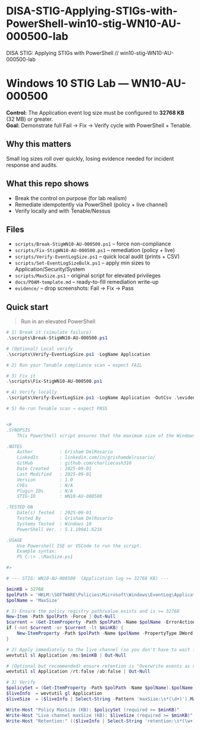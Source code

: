 # DISA-STIG-Applying-STIGs-with-PowerShell-win10-stig-WN10-AU-000500-lab
DISA STIG: Applying STIGs with PowerShell // win10-stig-WN10-AU-000500-lab

# Windows 10 STIG Lab — WN10-AU-000500
**Control:** The Application event log size must be configured to **32768 KB** (32 MB) or greater.  
**Goal:** Demonstrate full Fail → Fix → Verify cycle with PowerShell + Tenable.

## Why this matters
Small log sizes roll over quickly, losing evidence needed for incident response and audits.

## What this repo shows
- Break the control on purpose (for lab realism)
- Remediate idempotently via PowerShell (policy + live channel)
- Verify locally and with Tenable/Nessus

## Files
- `scripts/Break-StigWN10-AU-000500.ps1` – force non-compliance
- `scripts/Fix-StigWN10-AU-000500.ps1` – remediation (policy + live)
- `scripts/Verify-EventLogSize.ps1` – quick local audit (prints + CSV)
- `scripts/Set-EventLogSizeBulk.ps1` – apply min sizes to Application/Security/System
- `scripts/MaxSize.ps1` - original script for elevated privileges
- `docs/POAM-template.md` – ready-to-fill remediation write-up
- `evidence/` – drop screenshots: Fail → Fix → Pass

## Quick start
> Run in an elevated PowerShell

```powershell
# 1) Break it (simulate failure)
.\scripts\Break-StigWN10-AU-000500.ps1

# (Optional) Local verify
.\scripts\Verify-EventLogSize.ps1 -LogName Application

# 2) Run your Tenable compliance scan → expect FAIL

# 3) Fix it
.\scripts\Fix-StigWN10-AU-000500.ps1

# 4) Verify locally
.\scripts\Verify-EventLogSize.ps1 -LogName Application -OutCsv .\evidence\verify-after-fix.csv

# 5) Re-run Tenable scan → expect PASS


<#
.SYNOPSIS
    This PowerShell script ensures that the maximum size of the Windows Application event log is at least 32768 KB (32 MB).

.NOTES
    Author          : Grisham DelRosario
    LinkedIn        : linkedin.com/in/grishamdelrosario/
    GitHub          : github.com/charliecash310
    Date Created    : 2025-09-01
    Last Modified   : 2025-09-01
    Version         : 1.0
    CVEs            : N/A
    Plugin IDs      : N/A
    STIG-ID         : WN10-AU-000500

.TESTED ON
    Date(s) Tested  : 2025-09-01
    Tested By       : Grisham DelRosario
    Systems Tested  : Windows 10
    PowerShell Ver. : 5.1.19041.6216

.USAGE
    Use Powershell ISE or VSCode to run the script.
    Example syntax:
    PS C:\> .\MaxSize.ps1 

#>

# --- STIG: WN10-AU-000500  (Application log >= 32768 KB) ---

$minKB = 32768
$polPath = 'HKLM:\SOFTWARE\Policies\Microsoft\Windows\EventLog\Application'
$polName = 'MaxSize'

# 1) Ensure the policy registry path/value exists and is >= 32768
New-Item -Path $polPath -Force | Out-Null
$current = (Get-ItemProperty -Path $polPath -Name $polName -ErrorAction SilentlyContinue).$polName
if (-not $current -or $current -lt $minKB) {
    New-ItemProperty -Path $polPath -Name $polName -PropertyType DWord -Value $minKB -Force | Out-Null
}

# 2) Apply immediately to the live channel (so you don't have to wait for gpupdate/reboot)
wevtutil sl Application /ms:$minKB | Out-Null

# (Optional but recommended) ensure retention is "Overwrite events as needed"
wevtutil sl Application /rt:false /ab:false | Out-Null

# 3) Verify
$policySet = (Get-ItemProperty -Path $polPath -Name $polName).$polName
$liveInfo  = wevtutil gl Application
$liveSize  = ($liveInfo | Select-String -Pattern 'maxSize:\s*(\d+)').Matches.Groups[1].Value

Write-Host "Policy MaxSize (KB): $policySet (required >= $minKB)"
Write-Host "Live channel maxSize (KB): $liveSize (required >= $minKB)"
Write-Host "Retention:" (($liveInfo | Select-String 'retention:\s*(\w+)').Matches.Groups[1].Value) " (false = overwrite as needed)"

